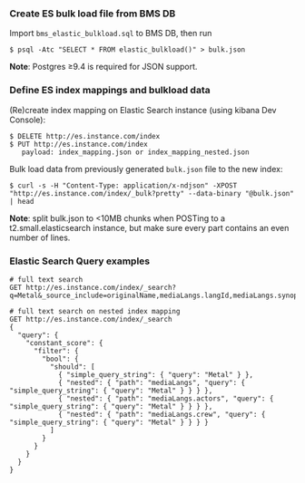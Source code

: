 ### Create ES bulk load file from BMS DB
Import `bms_elastic_bulkload.sql` to BMS DB, then run
```
$ psql -Atc "SELECT * FROM elastic_bulkload()" > bulk.json
```
**Note**: Postgres &ge;9.4 is required for JSON support.

### Define ES index mappings and bulkload data
(Re)create index mapping on Elastic Search instance (using kibana Dev Console):
```
$ DELETE http://es.instance.com/index
$ PUT http://es.instance.com/index
   payload: index_mapping.json or index_mapping_nested.json
```

Bulk load data from previously generated `bulk.json` file to the new index:

```
$ curl -s -H "Content-Type: application/x-ndjson" -XPOST "http://es.instance.com/index/_bulk?pretty" --data-binary "@bulk.json" | head
```

**Note**: split bulk.json to &lt;10MB chunks when POSTing to a t2.small.elasticsearch instance, but make sure every part contains an even number of lines.

### Elastic Search Query examples
```
# full text search
GET http://es.instance.com/index/_search?q=Metal&_source_include=originalName,mediaLangs.langId,mediaLangs.synopsis.*&pretty

# full text search on nested index mapping
GET http://es.instance.com/index/_search
{
  "query": {
    "constant_score": {
      "filter": {
        "bool": {
          "should": [
            { "simple_query_string": { "query": "Metal" } },
            { "nested": { "path": "mediaLangs", "query": { "simple_query_string": { "query": "Metal" } } } },
            { "nested": { "path": "mediaLangs.actors", "query": { "simple_query_string": { "query": "Metal" } } } },
            { "nested": { "path": "mediaLangs.crew", "query": { "simple_query_string": { "query": "Metal" } } } }
          ]
        }
      }
    }
  }
}
```
